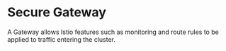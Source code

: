 # Secure Gateway

A Gateway allows Istio features such as monitoring and route rules to be applied to traffic entering the cluster.